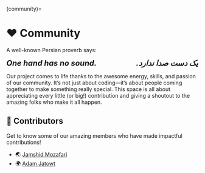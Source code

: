 (community)=

# ❤️ Community

A well-known Persian proverb says:
<div style="display: flex; justify-content: space-between; font-size: 20px; font-style: italic; font-weight: bold;">
  <span>One hand has no sound.</span>
  <span style="direction: rtl;">یک دست صدا ندارد.</span>
</div>

<p>Our project comes to life thanks to the awesome energy, skills, and passion of our community. It’s not just about coding—it’s about people coming together to make something really special. This space is all about appreciating every little (or big!) contribution and giving a shoutout to the amazing folks who make it all happen.</p>

## **🌟 Contributors**

Get to know some of our amazing members who have made impactful contributions!

- 🌏 [Jamshid Mozafari](https://www.jmozafari.com/)
- 🌍 [Adam Jatowt](https://adammo12.github.io/adamjatowt/)
